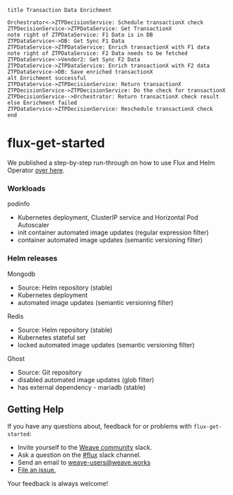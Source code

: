 ```puml
title Transaction Data Enrichment 

Orchestrator<->ZTPDecisionService: Schedule transactionX check
ZTPDecisionService->ZTPDataService: Get TransactionX
note right of ZTPDataService: F1 Data is in DB
ZTPDataService<->DB: Get Sync F1 Data
ZTPDataService->ZTPDataService: Enrich transactionX with F1 data
note right of ZTPDataService: F2 Data needs to be fetched
ZTPDataService<->Vendor2: Get Sync F2 Data
ZTPDataService->ZTPDataService: Enrich transactionX with F2 data
ZTPDataService->DB: Save enriched transactionX
alt Enrichment successful
ZTPDataService->ZTPDecisionService: Return transactionX
ZTPDecisionService->ZTPDecisionService: Do the check for transactionX
ZTPDecisionService-->Orchestrator: Return transactionX check result
else Enrichment failed
ZTPDataService->ZTPDecisionService: Reschedule transactionX check
end
```

# flux-get-started

We published a step-by-step run-through on how to use Flux and Helm Operator [over
here](https://github.com/weaveworks/flux/blob/master/site/helm-get-started.md).

### Workloads

podinfo
* Kubernetes deployment, ClusterIP service and Horizontal Pod Autoscaler
* init container automated image updates (regular expression filter)
* container automated image updates (semantic versioning filter)

### Helm releases

Mongodb
* Source: Helm repository (stable)
* Kubernetes deployment
* automated image updates (semantic versioning filter)

Redis
* Source: Helm repository (stable)
* Kubernetes stateful set 
* locked automated image updates (semantic versioning filter)

Ghost
* Source: Git repository
* disabled automated image updates (glob filter)
* has external dependency - mariadb (stable)

## <a name="help"></a>Getting Help

If you have any questions about, feedback for or problems with `flux-get-started`:

- Invite yourself to the <a href="https://slack.weave.works/" target="_blank">Weave community</a> slack.
- Ask a question on the [#flux](https://weave-community.slack.com/messages/flux/) slack channel.
- Send an email to <a href="mailto:weave-users@weave.works">weave-users@weave.works</a>
- <a href="https://github.com/weaveworks/flux-helm-test/issues/new">File an issue.</a>

Your feedback is always welcome!
